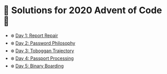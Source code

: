 # 🎅 Solutions for 2020 Advent of Code 🎅

* ❄️ [Day 1: Report Repair](day-1-report-repair/main.go)
* ❄️ [Day 2: Password Philosophy](day-2-password-philosophy/main.go)
* ❄️ [Day 3: Toboggan Trajectory](day-3-toboggan-trajectory/main.go)
* ❄️ [Day 4: Passport Processing](day-4-passport-processing/main.go)
* ❄️ [Day 5: Binary Boarding](day-5-binary-boarding/main.go)
